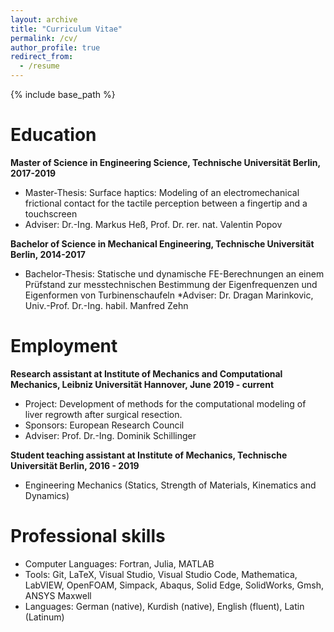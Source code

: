 ```yaml
---
layout: archive
title: "Curriculum Vitae"
permalink: /cv/
author_profile: true
redirect_from:
  - /resume
---
```


{% include base_path %}


Education
======
**Master of Science in Engineering Science, Technische Universität Berlin, 2017-2019**
* Master-Thesis: Surface haptics: Modeling of an electromechanical frictional contact for the tactile perception between a fingertip and a touchscreen
* Adviser: Dr.-Ing. Markus Heß, Prof. Dr. rer. nat. Valentin Popov

**Bachelor of Science in Mechanical Engineering, Technische Universität Berlin, 2014-2017**
* Bachelor-Thesis: Statische und dynamische FE-Berechnungen an einem Prüfstand zur messtechnischen Bestimmung der Eigenfrequenzen und Eigenformen von Turbinenschaufeln *Adviser: Dr. Dragan Marinkovic, Univ.-Prof. Dr.-Ing. habil. Manfred Zehn

Employment
======
**Research assistant at Institute of Mechanics and Computational Mechanics, Leibniz Universität Hannover, June 2019 - current**
* Project: Development of methods for the computational modeling of liver regrowth after surgical resection.
* Sponsors: European Research Council
* Adviser: Prof. Dr.-Ing. Dominik Schillinger

**Student teaching assistant at Institute of Mechanics, Technische Universität Berlin, 2016 - 2019**
* Engineering Mechanics (Statics, Strength of Materials, Kinematics and Dynamics) 


Professional skills
======
* Computer Languages: Fortran, Julia, MATLAB
* Tools: Git, LaTeX, Visual Studio, Visual Studio Code, Mathematica, LabVIEW, OpenFOAM, Simpack, Abaqus, Solid Edge, SolidWorks, Gmsh, ANSYS Maxwell
* Languages: German (native), Kurdish (native), English (fluent), Latin (Latinum)
